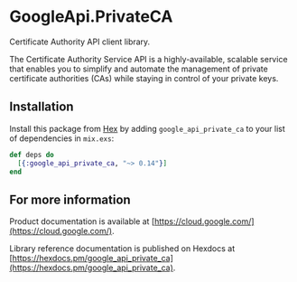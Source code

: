 # GoogleApi.PrivateCA

Certificate Authority API client library.

The Certificate Authority Service API is a highly-available, scalable service that enables you to simplify and automate the management of private certificate authorities (CAs) while staying in control of your private keys. 

## Installation

Install this package from [Hex](https://hex.pm) by adding
`google_api_private_ca` to your list of dependencies in `mix.exs`:

```elixir
def deps do
  [{:google_api_private_ca, "~> 0.14"}]
end
```

## For more information

Product documentation is available at [https://cloud.google.com/](https://cloud.google.com/).

Library reference documentation is published on Hexdocs at
[https://hexdocs.pm/google_api_private_ca](https://hexdocs.pm/google_api_private_ca).
